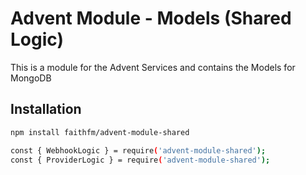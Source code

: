 # Advent Module - Models (Shared Logic)

This is a module for the Advent Services and contains the Models for MongoDB

## Installation

```bash
npm install faithfm/advent-module-shared

const { WebhookLogic } = require('advent-module-shared');
const { ProviderLogic } = require('advent-module-shared');